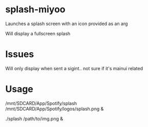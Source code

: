 # splash-miyoo
Launches a splash screen with an icon provided as an arg

Will display a fullscreen splash

# Issues
Will only display when sent a sigint.. not sure if it's mainui related

# Usage 
/mnt/SDCARD/App/Spotify/splash /mnt/SDCARD/App/Spotify/logos/splash.png &

./splash /path/to/img.png &


